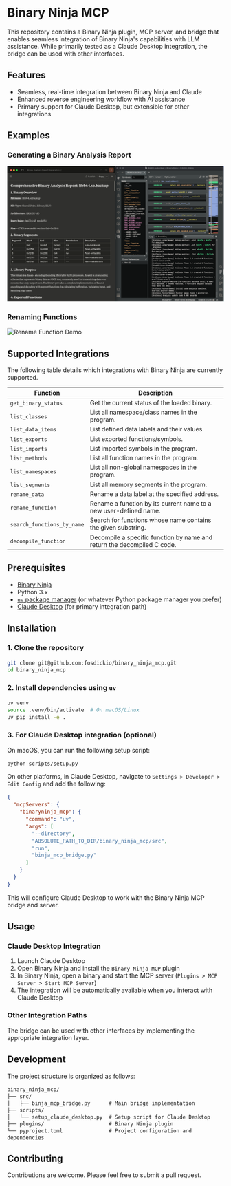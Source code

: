 # Binary Ninja MCP

This repository contains a Binary Ninja plugin, MCP server, and bridge that enables seamless integration of Binary Ninja's capabilities with LLM assistance. While primarily tested as a Claude Desktop integration, the bridge can be used with other interfaces.

## Features

- Seamless, real-time integration between Binary Ninja and Claude
- Enhanced reverse engineering workflow with AI assistance
- Primary support for Claude Desktop, but extensible for other integrations

## Examples

### Generating a Binary Analysis Report
![Binary Analysis Report Generation](docs/mcp-demo-report.png)

### Renaming Functions
![Rename Function Demo](docs/mcp-demo-rename.gif)

## Supported Integrations

The following table details which integrations with Binary Ninja are currently supported.

| Function | Description |
|----------|-------------|
| `get_binary_status` | Get the current status of the loaded binary. |
| `list_classes` | List all namespace/class names in the program. |
| `list_data_items` | List defined data labels and their values. |
| `list_exports` | List exported functions/symbols. |
| `list_imports` | List imported symbols in the program. |
| `list_methods` | List all function names in the program. |
| `list_namespaces` | List all non-global namespaces in the program. |
| `list_segments` | List all memory segments in the program. |
| `rename_data` | Rename a data label at the specified address. |
| `rename_function` | Rename a function by its current name to a new user-defined name. |
| `search_functions_by_name` | Search for functions whose name contains the given substring. |
| `decompile_function` | Decompile a specific function by name and return the decompiled C code. |

## Prerequisites

- [Binary Ninja](https://binary.ninja/)
- Python 3.x
- [`uv` package manager](https://docs.astral.sh/uv/) (or whatever Python package manager you prefer)
- [Claude Desktop](https://claude.ai/download) (for primary integration path)

## Installation

### 1. Clone the repository

```bash
git clone git@github.com:fosdickio/binary_ninja_mcp.git
cd binary_ninja_mcp
```

### 2. Install dependencies using `uv`

```bash
uv venv
source .venv/bin/activate  # On macOS/Linux
uv pip install -e .
```

### 3. For Claude Desktop integration (optional)

On macOS, you can run the following setup script:
```bash
python scripts/setup.py
```

On other platforms, in Claude Desktop, navigate to `Settings > Developer > Edit Config` and add the following:

```json
{
  "mcpServers": {
    "binaryninja_mcp": {
      "command": "uv",
      "args": [
        "--directory",
        "ABSOLUTE_PATH_TO_DIR/binary_ninja_mcp/src",
        "run",
        "binja_mcp_bridge.py"
      ]
    }
  }
}
```

This will configure Claude Desktop to work with the Binary Ninja MCP bridge and server.

## Usage

### Claude Desktop Integration

1. Launch Claude Desktop
2. Open Binary Ninja and install the `Binary Ninja MCP` plugin
3. In Binary Ninja, open a binary and start the MCP server (`Plugins > MCP Server > Start MCP Server`)
3. The integration will be automatically available when you interact with Claude Desktop

### Other Integration Paths
The bridge can be used with other interfaces by implementing the appropriate integration layer.

## Development

The project structure is organized as follows:

```
binary_ninja_mcp/
├── src/
│   ├── binja_mcp_bridge.py      # Main bridge implementation
├── scripts/
│   └── setup_claude_desktop.py  # Setup script for Claude Desktop
├── plugins/                     # Binary Ninja plugin
└── pyproject.toml               # Project configuration and dependencies
```

## Contributing

Contributions are welcome. Please feel free to submit a pull request.
